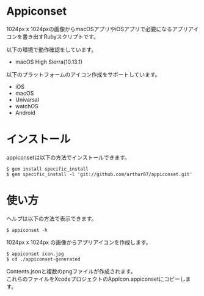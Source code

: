 # Appiconset

1024px x 1024pxの画像からmacOSアプリやiOSアプリで必要になるアプリアイコンを書き出すRubyスクリプトです。

以下の環境で動作確認をしています。  
* macOS High Sierra(10.13.1)

以下のプラットフォームのアイコン作成をサポートしています。
* iOS
* macOS
* Univarsal
* watchOS
* Android

# インストール

appiconsetは以下の方法でインストールできます。

```
$ gem install specific_install
$ gem specific_install -l 'git://github.com/arthur87/appiconset.git'
```

# 使い方

ヘルプは以下の方法で表示できます。

```
$ appiconset -h
```


1024px x 1024px の画像からアプリアイコンを作成します。

```
$ appiconset icon.jpg
$ cd ./appiconset-generated
```

Contents.jsonと複数のpngファイルが作成されます。  
これらのファイルをXcodeプロジェクトのAppIcon.appiconsetにコピーします。
